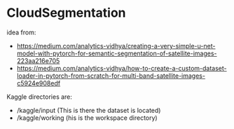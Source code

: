 # CloudSegmentation
 
idea from:

* https://medium.com/analytics-vidhya/creating-a-very-simple-u-net-model-with-pytorch-for-semantic-segmentation-of-satellite-images-223aa216e705
* https://medium.com/analytics-vidhya/how-to-create-a-custom-dataset-loader-in-pytorch-from-scratch-for-multi-band-satellite-images-c5924e908edf

Kaggle directories are:

* /kaggle/input (This is there the dataset is located)
* /kaggle/working (his is the workspace directory)
